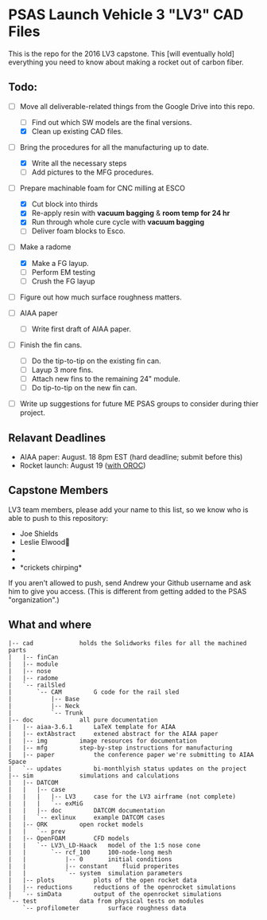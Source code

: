# PSAS Launch Vehicle 3 "LV3" CAD Files

This is the repo for the 2016 LV3 capstone. This [will eventually hold] everything you need to know about making a rocket out of carbon fiber.

## Todo:

- [ ] Move all deliverable-related things from the Google Drive into this repo. 
 	- [ ] Find out which SW models are the final versions.
	- [X] Clean up existing CAD files.
- [ ] Bring the procedures for all the manufacturing up to date. 
	- [X] Write all the necessary steps
	- [ ] Add pictures to the MFG procedures.
- [ ] Prepare machinable foam for CNC milling at ESCO
	- [X] Cut block into thirds 
	- [X] Re-apply resin with **vacuum bagging** & **room temp for 24 hr**
	- [X] Run through whole cure cycle with **vacuum bagging**
	- [ ] Deliver foam blocks to Esco.
- [ ] Make a radome
	- [X] Make a FG layup. 
	- [ ] Perform EM testing
	- [ ] Crush the FG layup
- [ ] Figure out how much surface roughness matters.
- [ ] AIAA paper
	- [ ] Write first draft of AIAA paper.
- [ ] Finish the fin cans.
	- [ ] Do the tip-to-tip on the existing fin can.
	- [ ] Layup 3 more fins.
	- [ ] Attach new fins to the remaining 24" module.
	- [ ] Do tip-to-tip on the new fin can.
- [ ] Write up suggestions for future ME PSAS groups to consider during thier project. 


## Relavant Deadlines

* AIAA paper: August. 18 8pm EST (hard deadline; submit before this)
* Rocket launch: August 19 ([with OROC](http://www.oregonrocketry.com/?page_id=54))

## Capstone Members

LV3 team members, please add your name to this list, so we know who is able to push to this repository:

* Joe Shields
* Leslie Elwood:dog:
* 
* 
* \*crickets chirping\*

If you aren't allowed to push, send Andrew your Github username and ask him to give you access. (This is different from getting added to the PSAS "organization".)


## What and where

	|-- cad				holds the Solidworks files for all the machined parts
	|   |-- finCan
	|   |-- module
	|   |-- nose
	|   |-- radome
	|   `-- railSled
	|       `-- CAM			G code for the rail sled
	|           |-- Base
	|           |-- Neck
	|           `-- Trunk
	|-- doc				all pure documentation
	|   |-- aiaa-3.6.1		LaTeX template for AIAA
	|   |-- extAbstract		extened abstract for the AIAA paper
	|   |-- img			image resources for documentation
	|   |-- mfg			step-by-step instructions for manufacturing
	|   |-- paper			the conference paper we're submitting to AIAA Space
	|   `-- updates			bi-monthlyish status updates on the project
	|-- sim				simulations and calculations
	|   |-- DATCOM
	|   |   |-- case
	|   |   |   |-- LV3		case for the LV3 airframe (not complete)
	|   |   |   `-- exMiG
	|   |   |-- doc			DATCOM documentation
	|   |   `-- exlinux		example DATCOM cases
	|   |-- ORK			open rocket models
	|   |   `-- prev
	|   |-- OpenFOAM		CFD models
	|   |   `-- LV3\_LD-Haack	model of the 1:5 nose cone
	|   |       `-- rcf_100		100-node-long mesh
	|   |           |-- 0		initial conditions
	|   |           |-- constant	fluid properites
	|   |           `-- system	simulation parameters
	|   |-- plots			plots of the open rocket data
	|   |-- reductions		reductions of the openrocket simulations
	|   `-- simData			output of the openrocket simulations
	`-- test			data from physical tests on modules
	    `-- profilometer		surface roughness data
